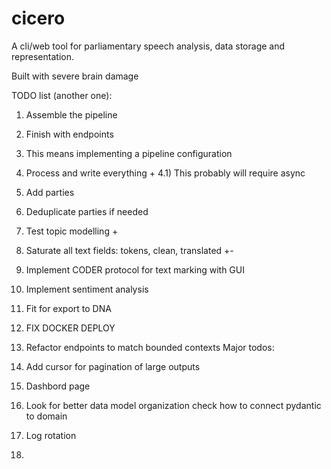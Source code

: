 # cicero

A cli/web tool for parliamentary speech analysis, data storage and representation.

Built with severe brain damage

TODO list (another one): 

1) Assemble the pipeline 
2) Finish with endpoints                
3) This means implementing a pipeline configuration 
4) Process and write everything +
4.1) This probably will require async 
5) Add parties 
6) Deduplicate parties if needed 
7) Test topic modelling +
8) Saturate all text fields: tokens, clean, translated +-

9) Implement CODER protocol for text marking with GUI 
10) Implement sentiment analysis 
11) Fit for export to DNA 

12) FIX DOCKER DEPLOY 
13) Refactor endpoints to match bounded contexts 
Major todos: 
1) Add cursor for pagination of large outputs 
2) Dashbord page 
3) Look for better data model organization check how to connect pydantic to domain 
4) Log rotation 
5) 
